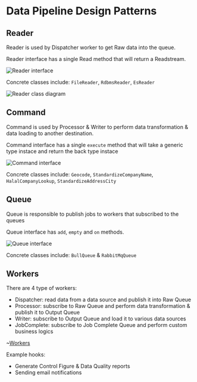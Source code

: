 # Data Pipeline Design Patterns

## Reader

Reader is used by Dispatcher worker to get Raw data into the queue.

Reader interface has a single Read method that will return a Readstream.

![Reader interface](https://carbon.now.sh/?bg=rgba(255%252C255%252C255%252C1)&t=paraiso-dark&wt=none&l=application%252Ftypescript&ds=true&dsyoff=20px&dsblur=68px&wc=true&wa=true&pv=56px&ph=56px&ln=false&fl=1&fm=IBM%2520Plex%2520Mono&fs=17px&lh=131%2525&si=false&es=4x&wm=false&code=export%252520interface%252520Reader%252520%25257B%25250A%252520%252520read()%25253A%252520ReadStream%25253B%25250A%25257D)

Concrete classes include: `FileReader`, `RdbmsReader`, `EsReader`

![Reader class diagram](http://www.plantuml.com/plantuml/svg/ZPFFJiCm3CRlVOf8N42eBp0XBgXS9stS48UqCInIarHsoXy1xqwIGXkt6zqj_Mp__3bEjVM0px81iGEf03yB8Qun72-lDadQ-_1bYk-YQ5f99Evr2rFgXUiyYKscReEmoY1EEP6iHsySdqewwG-XCNdKzYKAZMjxOsdK7fyuOm_u2dZdh8N6QsSJvU38CqhdC0gsDpKW1rGqMWZbWmjAq50mfyUWjWhU9pg3xLHjZl1K_V3HGQX9yNXUxTA7g9K6-1ZXcjySAYOgwMKjYMS6gGLcSjXHPZ1VzDBtshBZ45iqPpwlwaZFwjo6qpCHPNaxVvGpJ4fPNEXolfGthUD4md-WYS3dgFBuVCZVqCrNMMQ3v2CEeUnNOZLPF-Ob1TbEMDcVZHy0)

## Command

Command is used by Processor & Writer to perform data transformation & data loading to another destination.

Command interface has a single `execute` method that will take a generic type instace and return the back type instace

![Command interface](https://carbon.now.sh/?bg=rgba(255%252C255%252C255%252C1)&t=paraiso-dark&wt=none&l=application%252Ftypescript&ds=true&dsyoff=20px&dsblur=68px&wc=true&wa=true&pv=56px&ph=56px&ln=false&fl=1&fm=IBM%2520Plex%2520Mono&fs=17px&lh=131%2525&si=false&es=4x&wm=false&code=export%252520interface%252520Command%25253CT%25253E%252520%25257B%25250A%252520%252520execute(data%25253A%252520T)%25253A%252520T%25253B%25250A%25257D)

Concrete classes include: `Geocode`, `StandardizeCompanyName`, `HalalCompanyLookup`, `StandardizeAddressCity`

## Queue

Queue is responsible to publish jobs to workers that subscribed to the queues

Queue interface has `add`, `empty` and `on` methods.

![Queue interface](https://carbon.now.sh/?bg=rgba(255%252C255%252C255%252C1)&t=paraiso-dark&wt=none&l=application%252Ftypescript&ds=true&dsyoff=20px&dsblur=68px&wc=true&wa=true&pv=56px&ph=56px&ln=false&fl=1&fm=IBM%2520Plex%2520Mono&fs=17px&lh=131%2525&si=false&es=4x&wm=false&code=export%252520interface%252520Queue%25253CT%25253E%252520%25257B%25250A%252520%252520%25252F**%25250A%252520%252520%252520*%252520Creates%252520a%252520new%252520job%252520and%252520adds%252520it%252520to%252520the%252520queue.%25250A%252520%252520%252520*%252520If%252520the%252520queue%252520is%252520empty%252520the%252520job%252520will%252520be%252520executed%252520directly%25252C%25250A%252520%252520%252520*%252520otherwise%252520it%252520will%252520be%252520placed%252520in%252520the%252520queue%252520and%252520executed%252520as%252520soon%252520as%252520possible.%25250A%252520%252520%252520*%25252F%25250A%252520%252520add(data%25253A%252520T)%25253A%252520Promise%25253CJob%25253CT%25253E%25253E%25253B%25250A%25250A%252520%252520%25252F**%25250A%252520%252520%252520*%252520Consumes%252520the%252520queue%252520to%252520get%252520the%252520data%25250A%252520%252520%252520*%25252F%25250A%252520%252520on(event%25253A%252520string%25252C%252520cb%25253A%252520(data%25253A%252520T)%252520%25253D%25253E%252520void)%25253A%252520void%25253B%25250A%25250A%252520%252520%25252F**%25250A%252520%252520%252520*%252520Empties%252520a%252520queue%252520deleting%252520all%252520the%252520input%252520lists%252520and%252520associated%252520jobs.%25250A%252520%252520%252520*%25252F%25250A%252520%252520empty()%25253A%252520Promise%25253Cvoid%25253E%25253B%25250A%25257D%25250A%25250Aexport%252520interface%252520QueuePausable%252520%25257B%25250A%252520%252520%25252F**%25250A%252520%252520%252520*%252520Returns%252520a%252520promise%252520that%252520resolves%252520when%252520the%252520queue%252520is%252520paused.%25250A%252520%252520%252520*%252520The%252520pause%252520is%252520global%25252C%252520meaning%252520that%252520all%252520workers%252520in%252520all%252520queue%252520instances%252520for%252520a%252520given%252520queue%252520will%252520be%252520paused.%25250A%252520%252520%252520*%252520A%252520paused%252520queue%252520will%252520not%252520process%252520new%252520jobs%252520until%252520resumed%25252C%25250A%252520%252520%252520*%252520but%252520current%252520jobs%252520being%252520processed%252520will%252520continue%252520until%252520they%252520are%252520finalized.%25250A%252520%252520%252520*%25250A%252520%252520%252520*%252520Pausing%252520a%252520queue%252520that%252520is%252520already%252520paused%252520does%252520nothing.%25250A%252520%252520%252520*%25252F%25250A%252520%252520pause()%25253A%252520Promise%25253Cvoid%25253E%25253B%25250A%25250A%252520%252520%25252F**%25250A%252520%252520%252520*%252520Returns%252520a%252520promise%252520that%252520resolves%252520when%252520the%252520queue%252520is%252520resumed%252520after%252520being%252520paused.%25250A%252520%252520%252520*%252520The%252520resume%252520is%252520global%25252C%252520meaning%252520that%252520all%252520workers%252520in%252520all%252520queue%252520instances%252520for%252520a%252520given%252520queue%252520will%252520be%252520resumed.%25250A%252520%252520%252520*%25250A%252520%252520%252520*%252520Resuming%252520a%252520queue%252520that%252520is%252520not%252520paused%252520does%252520nothing.%25250A%252520%252520%252520*%25252F%25250A%252520%252520resume()%25253A%252520Promise%25253Cvoid%25253E%25253B%25250A%25257D)

Concrete classes include: `BullQueue` & `RabbitMqQueue`

## Workers

There are 4 type of workers:

- Dispatcher: read data from a data source and publish it into Raw Queue
- Processor: subscribe to Raw Queue and perform data transformation & publish it to Output Queue
- Writer: subscribe to Output Queue and load it to various data sources
- JobComplete: subscribe to Job Complete Queue and perform custom business logics

~[Workers](http://www.plantuml.com/plantuml/svg/XLBBQiCm4BphAmIv98JyW0c1qb9ABtqWwA7qeChRHZIsZ2ItDQ7_NhrYRsGdEGdDxipiZYHh2_g32w3Fm4lG3uqrUqBfqdODq88QgsNzwG7bAWxWTKV-214xRapYt79XbUu2JMZW5Y8-zvG22IyEbq7XHfg6Mx45xUaptVTIJFGbMJUjVMgXzME5SpqqR0AP_npNcOUNPRAOE_jl9KjlBlkrhrLLyReq_U8Y0KxbIclUhLD7j9dYzjIQLvSpEnYEKqkL51iUR97DuZRR38gFMWamHiK89t8AESoQs3PLIZlJtZL5boWukMZvegLDJtP6LhNsn2odGWwBJHiFiT-hTzVUxC32dL9V8K7u1T5Qc9VSyeAorxVHo8YrFp_SreawABF98ab6pePvZ-4VqzLgWxzkLWb6ESW8Vkq0XLZ6CFfof7zt97oCiUoUs2G-7w8XWE5Bd0811mKK3fB9KJP2ib3_0G00)

Example hooks:

- Generate Control Figure & Data Quality reports
- Sending email notifications
